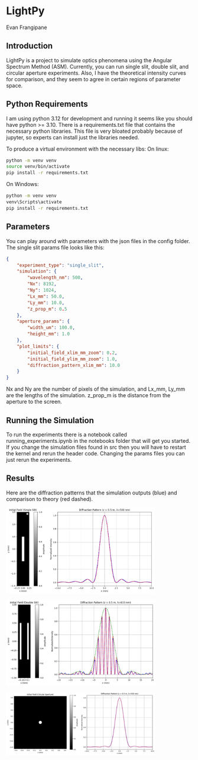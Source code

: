 # LightPy
Evan Frangipane

## Introduction

LightPy is a project to simulate optics phenomena using the Angular
Spectrum Method (ASM). Currently, you can run single slit, double slit,
and circular aperture experiments. Also, I have the theoretical
intensity curves for comparison, and they seem to agree in certain
regions of parameter space.

## Python Requirements

I am using python 3.12 for development and running it seems like you
should have python \>= 3.10. There is a requirements.txt file that
contains the necessary python libraries. This file is very bloated
probably because of jupyter, so experts can install just the libraries
needed.

To produce a virtual environment with the necessary libs: On linux:

``` bash
python -m venv venv
source venv/bin/activate
pip install -r requirements.txt
```

On Windows:

``` bash
python -m venv venv
venv\Scripts\activate
pip install -r requirements.txt
```

## Parameters

You can play around with parameters with the json files in the config
folder. The single slit params file looks like this:

``` json
{
    "experiment_type": "single_slit",
    "simulation": {
        "wavelength_nm": 500,
        "Nx": 8192,
        "Ny": 1024,
        "Lx_mm": 50.0,
        "Ly_mm": 10.0,
        "z_prop_m": 0.5
    },
    "aperture_params": {
        "width_um": 100.0,
        "height_mm": 1.0
    },
    "plot_limits": {
        "initial_field_xlim_mm_zoom": 0.2,
        "initial_field_ylim_mm_zoom": 1.0,
        "diffraction_pattern_xlim_mm": 10.0
    }
}
```

Nx and Ny are the number of pixels of the simulation, and Lx_mm, Ly_mm
are the lengths of the simulation. z_prop_m is the distance from the
aperture to the screen.

## Running the Simulation

To run the experiments there is a notebook called
running_experiments.ipynb in the notebooks folder that will get you
started. If you change the simulation files found in src then you will
have to restart the kernel and rerun the header code. Changing the
params files you can just rerun the experiments.

## Results

Here are the diffraction patterns that the simulation outputs (blue) and
comparison to theory (red dashed).

<img src="results/single.png" style="width:80.0%"
data-fig-align="center" />

<img src="results/double.png" style="width:80.0%"
data-fig-align="center" />

<img src="results/circular.png" style="width:80.0%"
data-fig-align="center" />
